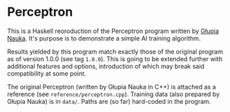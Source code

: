 # Perceptron

This is a Haskell reoroduction of the Perceptron program written by
[Głupia Nauka](https://www.facebook.com/Gupia-Nauka-170885267179525/).
It's purpose is to demonstrate a simple AI training algorithm.

Results yielded by this program match exactly those of the original program
as of version 1.0.0 (see tag `1.0.0`). This is going to be extended further
with additional features and options, introduction of which may break said
compatibility at some point.

The original Perceptron (written by Głupia Nauka in C++) is attached as a
reference (see `reference/perceptron.cpp`). Training data (also prepared by
Głupia Nauka) is in `data/`. Paths are (so far) hard-coded in the program.

